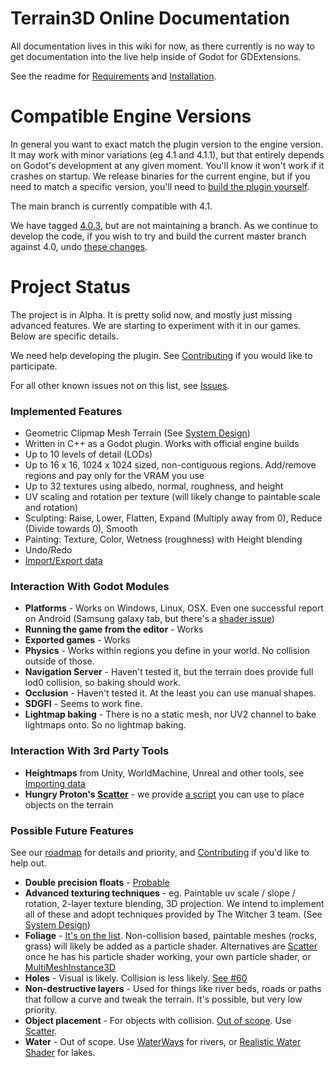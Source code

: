 # Terrain3D Online Documentation

All documentation lives in this wiki for now, as there currently is no way to get documentation into the live help inside of Godot for GDExtensions.

See the readme for [Requirements](https://github.com/outobugi/Terrain3D#requirements) and [Installation](https://github.com/outobugi/Terrain3D#installation--setup).

# Compatible Engine Versions

In general you want to exact match the plugin version to the engine version. It may work with minor variations (eg 4.1 and 4.1.1), but that entirely depends on Godot's development at any given moment. You'll know it won't work if it crashes on startup. We release binaries for the current engine, but if you need to match a specific version, you'll need to [build the plugin yourself](Building-From-Source).

The main branch is currently compatible with 4.1.

We have tagged [4.0.3](https://github.com/outobugi/Terrain3D/releases/tag/v0.8-alpha_gd4.0.3), but are not maintaining a branch. As we continue to develop the code, if you wish to try and build the current master branch against 4.0, undo [these changes](https://github.com/outobugi/Terrain3D/commit/da455147d18674d02ba4b88bd575b58de472c617).


# Project Status

The project is in Alpha. It is pretty solid now, and mostly just missing advanced features. We are starting to experiment with it in our games. Below are specific details.

We need help developing the plugin. See [Contributing](Contributing) if you would like to participate.

For all other known issues not on this list, see [Issues](https://github.com/outobugi/Terrain3D/issues).

### Implemented Features

* Geometric Clipmap Mesh Terrain (See [System Design](System-Design))
* Written in C++ as a Godot plugin. Works with official engine builds
* Up to 10 levels of detail (LODs)
* Up to 16 x 16, 1024 x 1024 sized, non-contiguous regions. Add/remove regions and pay only for the VRAM you use
* Up to 32 textures using albedo, normal, roughness, and height
* UV scaling and rotation per texture (will likely change to paintable scale and rotation)
* Sculpting: Raise, Lower, Flatten, Expand (Multiply away from 0), Reduce (Divide towards 0), Smooth
* Painting: Texture, Color, Wetness (roughness) with Height blending
* Undo/Redo
* [Import/Export data](Importing-&-Exporting-Data)


### Interaction With Godot Modules
* **Platforms** - Works on Windows, Linux, OSX. Even one successful report on Android (Samsung galaxy tab, but there's a [shader issue](https://github.com/outobugi/Terrain3D/issues/137))
* **Running the game from the editor** - Works
* **Exported games** - Works
* **Physics** - Works within regions you define in your world. No collision outside of those.
* **Navigation Server** - Haven't tested it, but the terrain does provide full lod0 collision, so baking should work.
* **Occlusion** - Haven't tested it. At the least you can use manual shapes.
* **SDGFI** - Seems to work fine.
* **Lightmap baking** - There is no a static mesh, nor UV2 channel to bake lightmaps onto. So no lightmap baking.

### Interaction With 3rd Party Tools
* **Heightmaps** from Unity, WorldMachine, Unreal and other tools, see [Importing data](Importing-&-Exporting-Data)
* **Hungry Proton's [Scatter](https://github.com/HungryProton/scatter)** - we provide [a script](https://github.com/outobugi/Terrain3D/blob/main/project/addons/terrain_3d/extras/project_on_terrain3d.gd) you can use to place objects on the terrain

### Possible Future Features

See our [roadmap](https://github.com/users/outobugi/projects/1/views/1) for details and priority, and [Contributing](Contributing) if you'd like to help out.

* **Double precision floats** - [Probable](https://github.com/outobugi/Terrain3D/issues/30)
* **Advanced texturing techniques** - eg. Paintable uv scale / slope / rotation, 2-layer texture blending, 3D projection. We intend to implement all of these and adopt techniques provided by The Witcher 3 team. (See [System Design](System-Design))
* **Foliage** - [It's on the list](https://github.com/outobugi/Terrain3D/issues/43). Non-collision based, paintable meshes (rocks, grass) will likely be added as a particle shader. Alternatives are [Scatter](https://github.com/HungryProton/scatter) once he has his particle shader working, your own particle shader, or [MultiMeshInstance3D](https://docs.godotengine.org/en/stable/tutorials/3d/using_multi_mesh_instance.html)
* **Holes** - Visual is likely. Collision is less likely. [See #60](https://github.com/outobugi/Terrain3D/issues/60)
* **Non-destructive layers** - Used for things like river beds, roads or paths that follow a curve and tweak the terrain. It's possible, but very low priority. 
* **Object placement** - For objects with collision. [Out of scope](https://github.com/outobugi/Terrain3D/issues/47). Use [Scatter](https://github.com/HungryProton/scatter).
* **Water** - Out of scope. Use [WaterWays](https://github.com/Arnklit/Waterways) for rivers, or [Realistic Water Shader](https://godotengine.org/asset-library/asset/343) for lakes.

